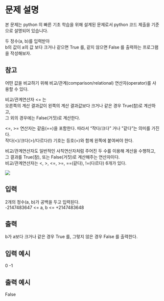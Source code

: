 # 문제 설명

본 문제는 python 의 빠른 기초 학습을 위해 설계된 문제로서 python 코드 제출을 기준으로 설명되어 있습니다.

두 정수(a, b)를 입력받아  
b의 값이 a의 값 보다 크거나 같으면 True 를, 같지 않으면 False 를 출력하는 프로그램을 작성해보자.

## 참고

어떤 값을 비교하기 위해 비교/관계(comparison/relational) 연산자(operator)를 사용할 수 있다.

비교/관계연산자 <= 는  
오른쪽의 계산 결과값이 왼쪽의 계산 결과값보다 크거나 같은 경우 True(참)로 계산하고,  
그 외의 경우에는 False(거짓)로 계산한다.

<=, >= 연산자는 같음(==)을 포함한다. 따라서 “작다/크다” 거나 "같다”는 의미를 가진다.  
작다(<)/크다(>)/다르다(!) 기호는 등호(=)와 함께 왼쪽에 붙여써야 한다.

비교/관계연산자도 일반적인 사칙연산자처럼 주어진 두 수를 이용해 계산을 수행하고,  
그 결과를 True(참), 또는 False(거짓)로 계산해주는 연산자이다.  
비교/관계연산자는 <, >, <=, >=, ==(같다), !=(다르다) 6개가 있다.

<img src="https://codeup.kr/upload/pimg6215_1.png">

## 입력

2개의 정수(a, b)가 공백을 두고 입력된다.  
-2147483647 <= a, b <= +2147483648

## 출력

b가 a보다 크거나 같은 경우 True 를, 그렇지 않은 경우 False 를 출력한다.

## 입력 예시

0 -1

## 출력 예시

False
